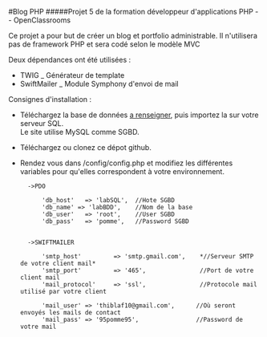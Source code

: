 #Blog PHP 
#####Projet 5 de la formation développeur d'applications PHP -- OpenClassrooms

Ce projet a pour but de créer un blog et portfolio administrable. 
Il n'utilisera pas de framework PHP et sera codé selon le modèle MVC

Deux dépendances ont été utilisées :
- TWIG           _ Générateur de template  
- SwiftMailer   _ Module Symphony d'envoi de mail 

Consignes d'installation : 

- Téléchargez la base de données [a renseigner](https://sysmod-web/db), puis importez la sur votre serveur SQL.  
  Le site utilise MySQL comme SGBD.

- Téléchargez ou clonez ce dépot github.

- Rendez vous dans /config/config.php et modifiez les différentes variables pour qu'elles correspondent à votre environnement.  

        ->PDO
        
            'db_host'   => 'labSQL',  //Hote SGBD
            'db_name' => 'labBDD',    //Nom de la base
            'db_user'   => 'root',    //User SGBD
            'db_pass'   => 'pomme',   //Password SGBD
            
        
        ->SWIFTMAILER
        
            'smtp_host'         => 'smtp.gmail.com',    *//Serveur SMTP de votre client mail*
            'smtp_port'         => '465',               //Port de votre client mail
            'mail_protocol'     => 'ssl',               //Protocole mail utilisé par votre client
            
            'mail_user' => 'thiblaf10@gmail.com',      //Où seront envoyés les mails de contact
            'mail_pass' => '95pomme95',                //Password de votre mail
        
 